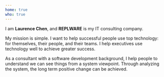 ```yaml
---
home: true
who: true
---
```


I am **Laurence Chen**, and **REPLWARE** is my IT consulting company.

My mission is simple. I want to help successful people use top technology: for themselves, their people, and their teams. I help executives use technology well to achieve greater success.

As a consultant with a software development background, I help people to understand we can see things from a system viewpoint. Through analyzing the system, the long term positive change can be achieved.
